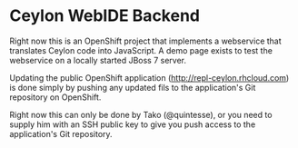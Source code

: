 Ceylon WebIDE Backend
=====================

Right now this is an OpenShift project that implements a webservice that translates
Ceylon code into JavaScript. A demo page exists to test the webservice on a locally
started JBoss 7 server.

Updating the public OpenShift application (http://repl-ceylon.rhcloud.com) is done
simply by pushing any updated fils to the application's Git repository on OpenShift.

Right now this can only be done by Tako (@quintesse), or you need to supply him with
an SSH public key to give you push access to the application's Git repository.

